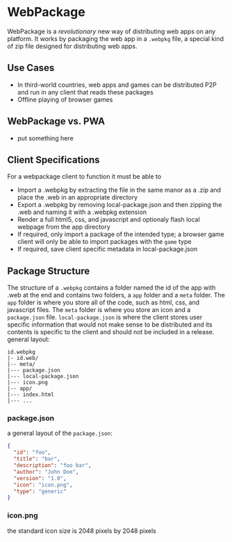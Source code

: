 # WebPackage
WebPackage is a *revolutionary* new way of distributing web apps on any platform. It works by packaging the web app in a `.webpkg` file, a special kind of zip file designed for distributing web apps. 
## Use Cases
* In third-world countries, web apps and games can be distributed P2P and run in any client that reads these packages  
* Offline playing of browser games
## WebPackage vs. PWA
* put something here
## Client Specifications
For a webpackage client to function it must be able to  
* Import a .webpkg by extracting the file in the same manor as a .zip and place the .web  in an appropriate directory  
* Export a .webpkg by removing local-package.json and then zipping the .web and naming it with a .webpkg extension  
* Render a full html5, css, and javascript and optionaly flash local webpage from the app directory  
* If required, only import a package of the intended type; a browser game client will only be able to import packages with the `game` type  
* If required, save client specific metadata in local-package.json  
## Package Structure
The structure of a `.webpkg` contains a folder named the id of the app with .web at the end and contains two folders, a `app` folder and a `meta` folder. The `app` folder is where you store all of the code, such as html, css, and javascript files. The `meta` folder is where you store an icon and a `package.json` file. `local-package.json` is where the client stores user specific information that would not make sense to be distributed and its contents is specific to the client and should not be included in a release.  
general layout:  
```
id.webpkg  
|- id.web/  
|-- meta/  
|--- package.json  
|--- local-package.json  
|--- icon.png  
|-- app/  
|--- index.html  
|--- ...  
```
### package.json
a general layout of the `package.json`:
```json
{
  "id": "foo",
  "title": "bar",
  "description": "foo bar",
  "author": "John Doe",
  "version": "1.0",
  "icon": "icon.png",
  "type": "generic"
}
```  
### icon.png
the standard icon size is 2048 pixels by 2048 pixels
